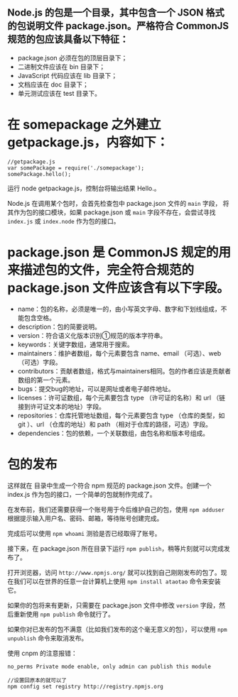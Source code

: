 Node.js 的包是一个目录，其中包含一个 JSON 格式的包说明文件 package.json。严格符合 CommonJS 规范的包应该具备以下特征：
----------------------------------

- package.json 必须在包的顶层目录下；
- 二进制文件应该在 bin 目录下；
- JavaScript 代码应该在 lib 目录下；
- 文档应该在 doc 目录下；
- 单元测试应该在 test 目录下。


在 somepackage 之外建立 getpackage.js，内容如下：
=================================================

    //getpackage.js
    var somePackage = require('./somepackage');
    somePackage.hello();
    
运行 node getpackage.js，控制台将输出结果 Hello.。

Node.js 在调用某个包时，会首先检查包中 package.json 文件的 `main` 字段，
将其作为包的接口模块，如果 package.json 或 `main` 字段不存在，会尝试寻找 `index.js` 或 `index.node` 作为包的接口。


package.json 是 CommonJS 规定的用来描述包的文件，完全符合规范的 package.json 文件应该含有以下字段。
==========================================================

- name：包的名称，必须是唯一的，由小写英文字母、数字和下划线组成，不能包含空格。
- description：包的简要说明。
- version：符合语义化版本识别①规范的版本字符串。
- keywords：关键字数组，通常用于搜索。
- maintainers：维护者数组，每个元素要包含 name、email （可选）、web （可选）字段。
- contributors：贡献者数组，格式与maintainers相同。包的作者应该是贡献者数组的第一个元素。
- bugs：提交bug的地址，可以是网址或者电子邮件地址。
- licenses：许可证数组，每个元素要包含 type （许可证的名称）和 url （链接到许可证文本的地址）字段。
- repositories：仓库托管地址数组，每个元素要包含 type （仓库的类型，如 git ）、url （仓库的地址）和 path （相对于仓库的路径，可选）字段。
- dependencies：包的依赖，一个关联数组，由包名称和版本号组成。


包的发布
====================

这样就在 目录中生成一个符合 npm 规范的 package.json 文件。创建一个index.js 作为包的接口，一个简单的包就制作完成了。

在发布前，我们还需要获得一个账号用于今后维护自己的包，使用 `npm adduser` 根据提示输入用户名、密码、邮箱，等待账号创建完成。

完成后可以使用 `npm whoami` 测验是否已经取得了账号。

接下来，在 package.json 所在目录下运行 `npm publish`，稍等片刻就可以完成发布了。

打开浏览器，访问 `http://www.npmjs.org/` 就可以找到自己刚刚发布的包了。现在我们可以在世界的任意一台计算机上使用 `npm install ataotao` 命令来安装它。

如果你的包将来有更新，只需要在 package.json 文件中修改 `version` 字段，然后重新使用 `npm publish` 命令就行了。

如果你对已发布的包不满意（比如我们发布的这个毫无意义的包），可以使用 `npm unpublish` 命令来取消发布。

使用 cnpm 的注意报错：

    no_perms Private mode enable, only admin can publish this module

    //设置回原本的就可以了
    npm config set registry http://registry.npmjs.org 

